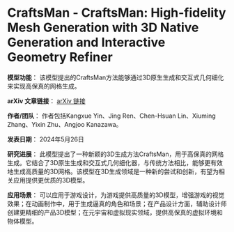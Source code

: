 # CraftsMan - CraftsMan: High-fidelity Mesh Generation with 3D Native Generation and Interactive Geometry Refiner

**模型功能**：
该模型提出的CraftsMan方法能够通过3D原生生成和交互式几何细化来实现高保真的网格生成。

**arXiv 文章链接**：
[arXiv 链接](https://arxiv.org/abs/2405.14979)

**作者/团队**：
作者包括Kangxue Yin、Jing Ren、Chen-Hsuan Lin、Xiuming Zhang、Yixin Zhu、Angjoo Kanazawa。

**发表日期**：
2024年5月26日

**研究进展**：
此模型提出了一种新颖的3D生成方法CraftsMan，用于高保真的网格生成。它结合了3D原生生成和交互式几何细化器，与传统方法相比，能够更有效地生成高质量的3D网格。该模型在3D生成领域是一种新的尝试和创新，有望为相关应用提供更优质的3D模型。

**应用场景**：
可以应用于游戏设计，为游戏提供高质量的3D模型，增强游戏的视觉效果；在动画制作中，用于生成逼真的角色和场景；在产品设计方面，辅助设计师创建更精细的产品3D模型；在元宇宙和虚拟现实领域，提供高保真的虚拟环境和物体模型。